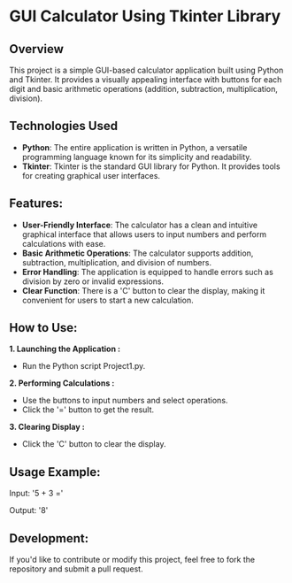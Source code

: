 # GUI Calculator Using Tkinter Library
## Overview
This project is a simple GUI-based calculator application built using Python and Tkinter. It provides a visually appealing interface with buttons for each digit and basic arithmetic operations (addition, subtraction, multiplication, division).

## Technologies Used

* **Python**: The entire application is written in Python, a versatile programming language known for its simplicity and readability.
* **Tkinter**: Tkinter is the standard GUI library for Python. It provides tools for creating graphical user interfaces.

## Features:

* **User-Friendly Interface**: The calculator has a clean and intuitive graphical interface that allows users to input numbers and perform calculations with ease.
* **Basic Arithmetic Operations**: The calculator supports addition, subtraction, multiplication, and division of numbers.
* **Error Handling**: The application is equipped to handle errors such as division by zero or invalid expressions.
* **Clear Function**: There is a 'C' button to clear the display, making it convenient for users to start a new calculation.

## How to Use:

**1. Launching the Application :**
* Run the Python script Project1.py.
  
**2. Performing Calculations :**
* Use the buttons to input numbers and select operations.
* Click the '=' button to get the result.

**3. Clearing Display :**
* Click the 'C' button to clear the display.

## Usage Example:

Input: '5 + 3 ='

Output: '8'

## Development:

If you'd like to contribute or modify this project, feel free to fork the repository and submit a pull request.


 
